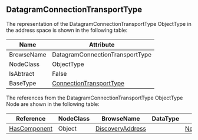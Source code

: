 <!-- objecttype -->
## DatagramConnectionTransportType
  
The representation of the DatagramConnectionTransportType ObjectType in the address space is shown in the following table:  

|Name|Attribute|
|---|---|
|BrowseName|DatagramConnectionTransportType|
|NodeClass|ObjectType|
|IsAbtract|False|
|BaseType|[ConnectionTransportType](../../../Part14/ObjectTypes/ConnectionTransportType/readme.md)|

The references from the DatagramConnectionTransportType ObjectType Node are shown in the following table:  

|Reference|NodeClass|BrowseName|DataType|TypeDefinition|ModellingRule|
|---|---|---|---|---|---|
|[HasComponent](../../../Part3/ReferenceTypes/HasComponent/readme.md)|Object|[DiscoveryAddress](#DiscoveryAddress)||[NetworkAddressType](../../Part14/ObjectTypes/NetworkAddressType/readme.md)|[Mandatory](../../Objects/Mandatory/readme.md)|


